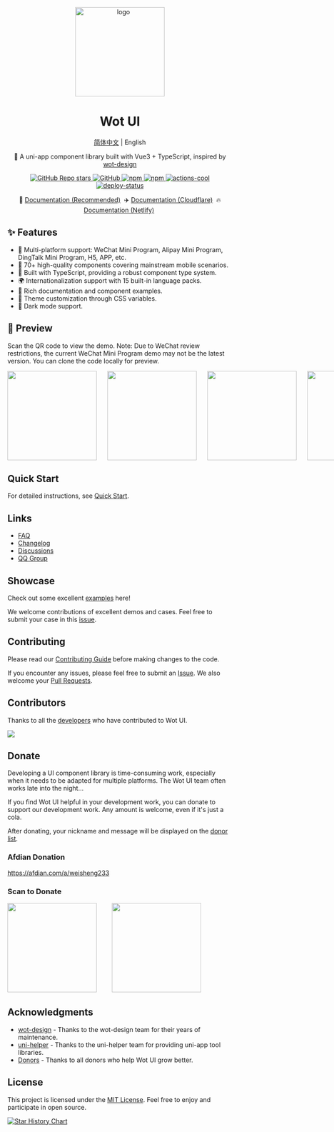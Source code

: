 <p align="center">
    <img alt="logo" src="https://wot-ui.cn/logo.png" width="200">
</p>
<h1 align="center">Wot UI</h1>

<div align="center">
<p><a href="./README.md">简体中文</a> | English</p>
</div>

<p align="center">📱 A uni-app component library built with Vue3 + TypeScript, inspired by <a href="https://github.com/jd-ftf/wot-design-mini?tab=readme-ov-file">wot-design</a></p>

<p align="center">

<a href="https://github.com/Moonofweisheng/wot-design-uni">
  <img alt="GitHub Repo stars" src="https://img.shields.io/github/stars/Moonofweisheng/wot-design-uni?logo=github&color=%234d80f0&link=https%3A%2F%2Fgithub.com%2FMoonofweisheng%2Fwot-design-uni&style=flat-square">
 </a>


<a href="https://github.com/Moonofweisheng/wot-design-uni">
  <img alt="GitHub" src="https://img.shields.io/codecov/c/github/Moonofweisheng/wot-design-uni?style=flat-square">
 </a>

<a href="https://www.npmjs.com/package/wot-design-uni">
  <img alt="npm" src="https://img.shields.io/npm/dm/wot-design-uni?logo=npm&link=https%3A%2F%2Fwww.npmjs.com%2Fpackage%2Fwot-design-uni&style=flat-square">
</a>

 <a href="https://www.npmjs.com/package/wot-design-uni">
  <img alt="npm" src="https://img.shields.io/npm/v/wot-design-uni?logo=npm&color=%234d80f0&link=https%3A%2F%2Fwww.npmjs.com%2Fpackage%2Fwot-design-uni&style=flat-square">
</a>

<a href="https://github.com/actions-cool/" target="_blank" referrerpolicy="no-referrer">
  <img src="https://img.shields.io/badge/using-actions--cool-red?style=flat-square" alt="actions-cool" />
</a>

<a href="https://app.netlify.com/sites/wot-design-uni/deploys" target="_blank" referrerpolicy="no-referrer">
  <img src="https://api.netlify.com/api/v1/badges/0991d8a9-0fb0-483b-8961-5bde066bbd50/deploy-status" alt="deploy-status" />
</a>

</p>

<p align="center">
  🚀 <a href="https://wot-ui.cn">Documentation (Recommended)</a>&nbsp;
  ✈️ <a href="https://wot-design-uni.pages.dev/">Documentation (Cloudflare)</a>&nbsp;
  🔥 <a href="https://wot-design-uni.netlify.app/">Documentation (Netlify)</a>&nbsp;
</p>

## ✨ Features

- 🎯 Multi-platform support: WeChat Mini Program, Alipay Mini Program, DingTalk Mini Program, H5, APP, etc.
- 🚀 70+ high-quality components covering mainstream mobile scenarios.
- 💪 Built with TypeScript, providing a robust component type system.
- 🌍 Internationalization support with 15 built-in language packs.
- 📖 Rich documentation and component examples.
- 🎨 Theme customization through CSS variables.
- 🍭 Dark mode support.

## 📱 Preview

Scan the QR code to view the demo. Note: Due to WeChat review restrictions, the current WeChat Mini Program demo may not be the latest version. You can clone the code locally for preview.

<p style="display:flex;gap:24px">
<img src="https://wot-ui.cn/wx.jpg" width="200" height="200"/>
<img src="https://wot-ui.cn/alipay.png" width="200" height="200" />
<img src="https://wot-ui.cn/h5.png" width="200" height="200" />
<img src="https://wot-ui.cn/android.png" width="200" height="200" />
</p>

## Quick Start

For detailed instructions, see [Quick Start](https://wot-ui.cn/guide/quick-use.html).

## Links

- [FAQ](https://wot-ui.cn/guide/common-problems.html)
- [Changelog](https://wot-ui.cn/guide/changelog.html)
- [Discussions](https://github.com/Moonofweisheng/wot-design-uni/discussions)
- [QQ Group](https://wot-ui.cn/guide/join-group.html)

## Showcase

Check out some excellent [examples](https://wot-ui.cn/guide/cases.html) here!

We welcome contributions of excellent demos and cases. Feel free to submit your case in this [issue](https://github.com/Moonofweisheng/wot-design-uni/issues/16).

## Contributing

Please read our [Contributing Guide](./.github/CONTRIBUTING.md) before making changes to the code.

If you encounter any issues, please feel free to submit an [Issue](https://github.com/Moonofweisheng/wot-design-uni/issues). We also welcome your [Pull Requests](https://github.com/Moonofweisheng/wot-design-uni/pulls).

## Contributors

Thanks to all the [developers](https://github.com/Moonofweisheng/wot-design-uni/graphs/contributors) who have contributed to Wot UI.

<a href="https://github.com/Moonofweisheng/wot-design-uni/graphs/contributors">
  <img src="https://contrib.rocks/image?repo=Moonofweisheng/wot-design-uni" />
</a>

## Donate

Developing a UI component library is time-consuming work, especially when it needs to be adapted for multiple platforms. The Wot UI team often works late into the night...

If you find Wot UI helpful in your development work, you can donate to support our development work. Any amount is welcome, even if it's just a cola.

After donating, your nickname and message will be displayed on the [donor list](https://wot-ui.cn/reward/donor.html).

### Afdian Donation

<a href="https://afdian.com/a/weisheng233">https://afdian.com/a/weisheng233</a>

### Scan to Donate

<p>
<img src="https://wot-ui.cn/weixinQrcode.jpg" width="200" height="200" style="margin-right:30px"/>
<img src="https://wot-ui.cn/alipayQrcode.jpg" width="200" height="200" />
</p>

## Acknowledgments

- [wot-design](https://github.com/jd-ftf/wot-design-mini) - Thanks to the wot-design team for their years of maintenance.
- [uni-helper](https://github.com/uni-helper) - Thanks to the uni-helper team for providing uni-app tool libraries.
- [Donors](https://wot-ui.cn/reward/donor.html) - Thanks to all donors who help Wot UI grow better.

## License

This project is licensed under the [MIT License](https://en.wikipedia.org/wiki/MIT_License). Feel free to enjoy and participate in open source.

[![Star History Chart](https://api.star-history.com/svg?repos=Moonofweisheng/wot-design-uni&type=Date)](https://star-history.com/#Moonofweisheng/wot-design-uni&Date)
